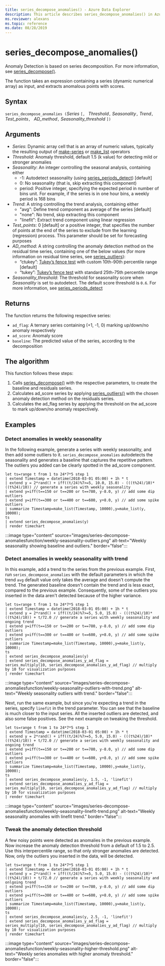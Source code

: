 ```yaml
---
title: series_decompose_anomalies() - Azure Data Explorer
description: This article describes series_decompose_anomalies() in Azure Data Explorer.
ms.reviewer: alexans
ms.topic: reference
ms.date: 08/28/2019
---
```

# series_decompose_anomalies()

Anomaly Detection is based on series decomposition.
For more information, see [series_decompose()](series-decomposefunction.md).

The function takes an expression containing a series (dynamic numerical array) as input, and extracts anomalous points with scores.

## Syntax

`series_decompose_anomalies (`*Series* `[, ` *Threshold*`,` *Seasonality*`,` *Trend*`, ` *Test_points*`, ` *AD_method*`,` *Seasonality_threshold* `])`

## Arguments

* *Series*: Dynamic array cell that is an array of numeric values, typically the resulting output of [make-series](make-seriesoperator.md) or [make_list](makelist-aggfunction.md) operators
* *Threshold*: Anomaly threshold, default 1.5 (k value) for detecting mild or stronger anomalies
* *Seasonality*: An integer controlling the seasonal analysis, containing either
    * -1: Autodetect seasonality (using [series_periods_detect](series-periods-detectfunction.md)) [default]
    * 0: No seasonality (that is, skip extracting this component)
    * period: Positive integer, specifying the expected period in number of bins unit. For example, if the series is in one hour bins, a weekly period is 168 bins
* *Trend*: A string controlling the trend analysis, containing either
    * "avg": Define trend component as average of the series [default]
    * "none": No trend, skip extracting this component
    * "linefit": Extract trend component using linear regression
* *Test_points*: 0 [default] or a positive integer, that specifies the number of points at the end of the series to exclude from the learning (regression) process. This parameter should be set for forecasting purposes
* *AD_method*: A string controlling the anomaly detection method on the residual time series, containing one of the below values (for more information on residual time series, see [series_outliers](series-outliersfunction.md)):
    * “ctukey”: [Tukey’s fence test](https://en.wikipedia.org/wiki/Outlier#Tukey's_fences) with custom 10th-90th percentile range [default]
    * “tukey”: [Tukey’s fence test](https://en.wikipedia.org/wiki/Outlier#Tukey's_fences) with standard 25th-75th percentile range
* *Seasonality_threshold*: The threshold for seasonality score when *Seasonality* is set to autodetect. The default score threshold is `0.6`. For more information, see [series_periods_detect](series-periods-detectfunction.md)

## Returns

 The function returns the following respective series:

* `ad_flag`: A ternary series containing (+1, -1, 0) marking up/down/no anomaly respectively
* `ad_score`: Anomaly score
* `baseline`: The predicted value of the series, according to the decomposition

## The algorithm

This function follows these steps:
1. Calls [series_decompose()](series-decomposefunction.md) with the respective parameters, to create the baseline and residuals series.
1. Calculates ad_score series by applying [series_outliers()](series-outliersfunction.md) with the chosen anomaly detection method on the residuals series.
1. Calculates the ad_flag series by applying the threshold on the ad_score to mark up/down/no anomaly respectively.
 
## Examples

### Detect anomalies in weekly seasonality

In the following example, generate a series with weekly seasonality, and then add some outliers to it. `series_decompose_anomalies` autodetects the seasonality and generates a baseline that captures the repetitive pattern. The outliers you added can be clearly spotted in the ad_score component.

<!-- csl: https://help.kusto.windows.net/Samples -->
```kusto
let ts=range t from 1 to 24*7*5 step 1 
| extend Timestamp = datetime(2018-03-01 05:00) + 1h * t 
| extend y = 2*rand() + iff((t/24)%7>=5, 10.0, 15.0) - (((t%24)/10)*((t%24)/10)) // generate a series with weekly seasonality
| extend y=iff(t==150 or t==200 or t==780, y-8.0, y) // add some dip outliers
| extend y=iff(t==300 or t==400 or t==600, y+8.0, y) // add some spike outliers
| summarize Timestamp=make_list(Timestamp, 10000),y=make_list(y, 10000);
ts 
| extend series_decompose_anomalies(y)
| render timechart  
```

:::image type="content" source="images/series-decompose-anomaliesfunction/weekly-seasonality-outliers.png" alt-text="Weekly seasonality showing baseline and outliers." border="false":::

### Detect anomalies in weekly seasonality with trend

In this example, add a trend to the series from the previous example. First, run `series_decompose_anomalies` with the default parameters in which the trend `avg` default value only takes the average and doesn't compute the trend. The generated baseline doesn't contain the trend and is less exact, compared to the previous example. Consequently, some of the outliers you inserted in the data aren't detected because of the higher variance.

<!-- csl: https://help.kusto.windows.net/Samples -->
```kusto
let ts=range t from 1 to 24*7*5 step 1 
| extend Timestamp = datetime(2018-03-01 05:00) + 1h * t 
| extend y = 2*rand() + iff((t/24)%7>=5, 5.0, 15.0) - (((t%24)/10)*((t%24)/10)) + t/72.0 // generate a series with weekly seasonality and ongoing trend
| extend y=iff(t==150 or t==200 or t==780, y-8.0, y) // add some dip outliers
| extend y=iff(t==300 or t==400 or t==600, y+8.0, y) // add some spike outliers
| summarize Timestamp=make_list(Timestamp, 10000),y=make_list(y, 10000);
ts 
| extend series_decompose_anomalies(y)
| extend series_decompose_anomalies_y_ad_flag = 
series_multiply(10, series_decompose_anomalies_y_ad_flag) // multiply by 10 for visualization purposes
| render timechart
```

:::image type="content" source="images/series-decompose-anomaliesfunction/weekly-seasonality-outliers-with-trend.png" alt-text="Weekly seasonality outliers with trend." border="false":::

Next, run the same example, but since you're expecting a trend in the series, specify `linefit` in the trend parameter. You can see that the baseline is much closer to the input series. All the inserted outliers are detected, and also some false positives. See the next example on tweaking the threshold.

<!-- csl: https://help.kusto.windows.net/Samples -->
```kusto
let ts=range t from 1 to 24*7*5 step 1 
| extend Timestamp = datetime(2018-03-01 05:00) + 1h * t 
| extend y = 2*rand() + iff((t/24)%7>=5, 5.0, 15.0) - (((t%24)/10)*((t%24)/10)) + t/72.0 // generate a series with weekly seasonality and ongoing trend
| extend y=iff(t==150 or t==200 or t==780, y-8.0, y) // add some dip outliers
| extend y=iff(t==300 or t==400 or t==600, y+8.0, y) // add some spike outliers
| summarize Timestamp=make_list(Timestamp, 10000),y=make_list(y, 10000);
ts 
| extend series_decompose_anomalies(y, 1.5, -1, 'linefit')
| extend series_decompose_anomalies_y_ad_flag = 
series_multiply(10, series_decompose_anomalies_y_ad_flag) // multiply by 10 for visualization purposes
| render timechart  
```

:::image type="content" source="images/series-decompose-anomaliesfunction/weekly-seasonality-linefit-trend.png" alt-text="Weekly seasonality anomalies with linefit trend." border="false":::

### Tweak the anomaly detection threshold

A few noisy points were detected as anomalies in the previous example. Now increase the anomaly detection threshold from a default of 1.5 to 2.5. Use this interpercentile range, so that only stronger anomalies are detected. Now, only the outliers you inserted in the data, will be detected.

<!-- csl: https://help.kusto.windows.net/Samples -->
```kusto
let ts=range t from 1 to 24*7*5 step 1 
| extend Timestamp = datetime(2018-03-01 05:00) + 1h * t 
| extend y = 2*rand() + iff((t/24)%7>=5, 5.0, 15.0) - (((t%24)/10)*((t%24)/10)) + t/72.0 // generate a series with weekly seasonality and onlgoing trend
| extend y=iff(t==150 or t==200 or t==780, y-8.0, y) // add some dip outliers
| extend y=iff(t==300 or t==400 or t==600, y+8.0, y) // add some spike outliers
| summarize Timestamp=make_list(Timestamp, 10000),y=make_list(y, 10000);
ts 
| extend series_decompose_anomalies(y, 2.5, -1, 'linefit')
| extend series_decompose_anomalies_y_ad_flag = 
series_multiply(10, series_decompose_anomalies_y_ad_flag) // multiply by 10 for visualization purposes
| render timechart  
```

:::image type="content" source="images/series-decompose-anomaliesfunction/weekly-seasonality-higher-threshold.png" alt-text="Weekly series anomalies with higher anomaly threshold." border="false":::
